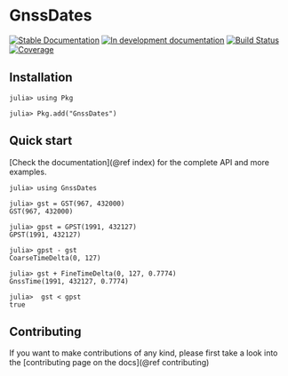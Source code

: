 # GnssDates

[![Stable Documentation](https://img.shields.io/badge/docs-stable-blue.svg)](https://nandoconde.github.io/GnssDates.jl/stable)
[![In development documentation](https://img.shields.io/badge/docs-dev-blue.svg)](https://nandoconde.github.io/GnssDates.jl/dev)
[![Build Status](https://github.com/nandoconde/GnssDates.jl/workflows/Test/badge.svg)](https://github.com/nandoconde/GnssDates.jl/actions)
[![Coverage](https://codecov.io/gh/nandoconde/GnssDates.jl/branch/main/graph/badge.svg)](https://codecov.io/gh/nandoconde/GnssDates.jl)

## Installation

```julia-repl
julia> using Pkg

julia> Pkg.add("GnssDates")
```

## Quick start

[Check the documentation](@ref index) for
the complete API and more examples.

```julia-repl
julia> using GnssDates

julia> gst = GST(967, 432000)
GST(967, 432000)

julia> gpst = GPST(1991, 432127)
GPST(1991, 432127)

julia> gpst - gst
CoarseTimeDelta(0, 127)

julia> gst + FineTimeDelta(0, 127, 0.7774)
GnssTime(1991, 432127, 0.7774)

julia>  gst < gpst
true
```

## Contributing

If you want to make contributions of any kind, please first take a look into the
[contributing page on the docs](@ref contributing)
